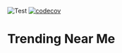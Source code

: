 ![Test](https://github.com/Nalhin/TrendingNearMe/workflows/Test/badge.svg)
[![codecov](https://codecov.io/gh/Nalhin/TrendingNearMe/branch/master/graph/badge.svg)](https://codecov.io/gh/Nalhin/TrendingNearMe)

# Trending Near Me
